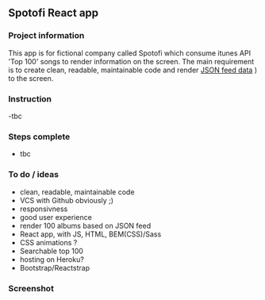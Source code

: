 ## Spotofi React app

### Project information
This app is for fictional company called Spotofi which consume itunes API 'Top 100' songs to render information on the screen. The main requirement is to create clean, readable, maintainable code and render [JSON feed data](https://itunes.apple.com/us/rss/topalbums/limit=100/json) ) to the screen.

### Instruction
-tbc

### Steps complete
- tbc

### To do / ideas
- clean, readable, maintainable code
- VCS with Github obviously ;)
- responsivness
- good user experience
- render 100 albums based on JSON feed
- React app, with JS, HTML, BEM(CSS)/Sass
- CSS animations ?
- Searchable top 100
- hosting on Heroku?
- Bootstrap/Reactstrap

### Screenshot